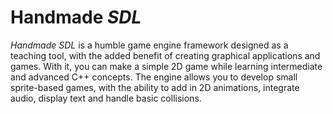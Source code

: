 # Handmade _SDL_

_Handmade SDL_ is a humble game engine framework designed as a teaching tool, with the added benefit of creating graphical applications and games. With it, you can make a simple 2D game while learning intermediate and advanced C++ concepts. The engine allows you to develop small sprite-based games, with the ability to add in 2D animations, integrate audio, display text and handle basic collisions.

